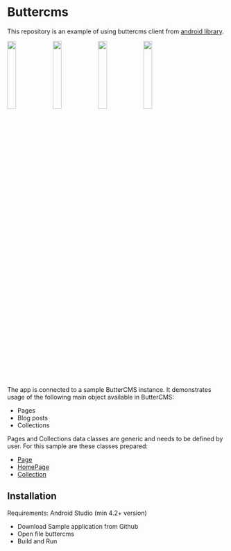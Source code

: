 # Buttercms
This repository is an example of using buttercms client from [android library](https://github.com/ButterCMS/buttercms-kotlin).

<img src="https://github.com/deAnnaa/buttercms/blob/master/screenshots/screenshot.png" width=20% height=20%> <img src="https://github.com/deAnnaa/buttercms/blob/master/screenshots/screenshot_1.png" width=20% height=20%> <img src="https://github.com/deAnnaa/buttercms/blob/master/screenshots/screenshot_2.png" width=20% height=20%> <img src="https://github.com/deAnnaa/buttercms/blob/master/screenshots/screenshot_3.png" width=20% height=20%>

The app is connected to a sample ButterCMS instance. It demonstrates usage of the following main object available in ButterCMS:
- Pages
- Blog posts
- Collections

Pages and Collections data classes are generic and needs to be defined by user. 
For this sample are these classes prepared: 
- [Page](https://github.com/deAnnaa/buttercms/blob/master/app/src/main/java/com/example/buttercms/model/Page.kt)
- [HomePage](https://github.com/deAnnaa/buttercms/blob/master/app/src/main/java/com/example/buttercms/model/HomePage.kt)
- [Collection](https://github.com/deAnnaa/buttercms/blob/master/app/src/main/java/com/example/buttercms/model/Collection.kt)


## Installation
Requirements: Android Studio (min 4.2+ version)
- Download Sample application from Github
- Open file buttercms
- Build and Run

